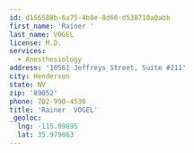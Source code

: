 ```yaml
---
id: d156588b-6a75-4b8e-8d66-d538710a0abb
first_name: 'Rainer '
last_name: VOGEL
license: M.D.
services:
  - Anesthesiology
address: '10561 Jeffreys Street, Suite #211'
city: Henderson
state: NV
zip: '89052'
phone: 702-990-4530
title: 'Rainer  VOGEL'
_geoloc:
  lng: -115.09895
  lat: 35.979863
---
```

